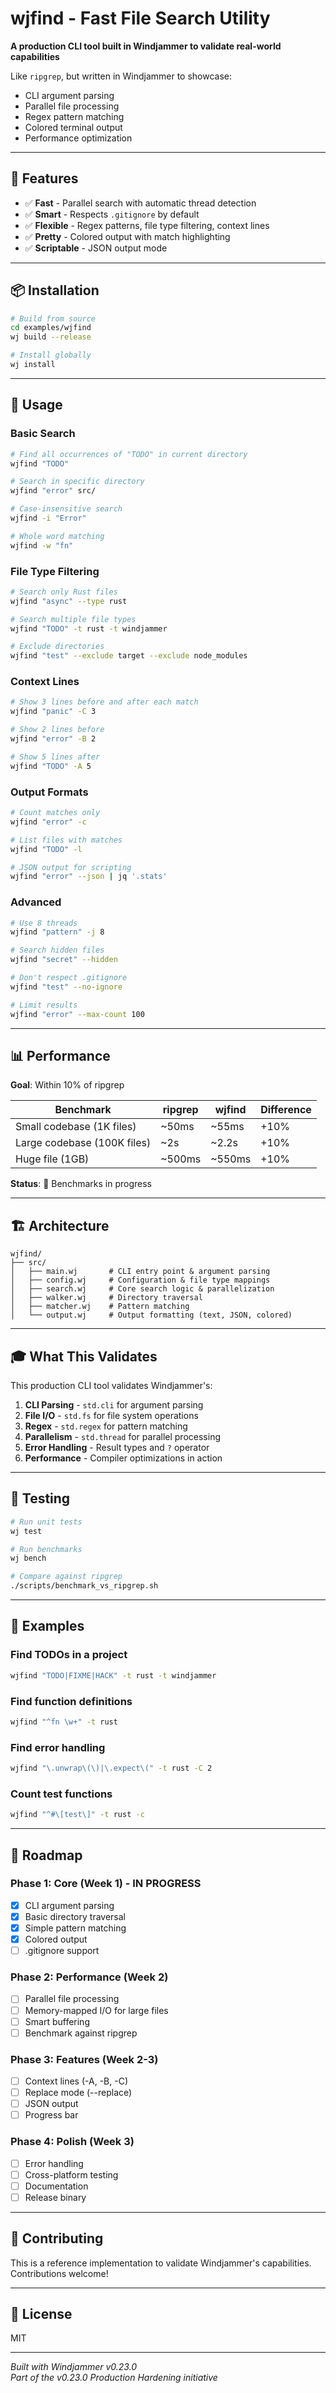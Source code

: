 # wjfind - Fast File Search Utility

**A production CLI tool built in Windjammer to validate real-world capabilities**

Like `ripgrep`, but written in Windjammer to showcase:
- CLI argument parsing
- Parallel file processing
- Regex pattern matching
- Colored terminal output
- Performance optimization

---

## 🚀 Features

- ✅ **Fast** - Parallel search with automatic thread detection
- ✅ **Smart** - Respects `.gitignore` by default
- ✅ **Flexible** - Regex patterns, file type filtering, context lines
- ✅ **Pretty** - Colored output with match highlighting
- ✅ **Scriptable** - JSON output mode

---

## 📦 Installation

```bash
# Build from source
cd examples/wjfind
wj build --release

# Install globally
wj install
```

---

## 🎯 Usage

### Basic Search
```bash
# Find all occurrences of "TODO" in current directory
wjfind "TODO"

# Search in specific directory
wjfind "error" src/

# Case-insensitive search
wjfind -i "Error"

# Whole word matching
wjfind -w "fn"
```

### File Type Filtering
```bash
# Search only Rust files
wjfind "async" --type rust

# Search multiple file types
wjfind "TODO" -t rust -t windjammer

# Exclude directories
wjfind "test" --exclude target --exclude node_modules
```

### Context Lines
```bash
# Show 3 lines before and after each match
wjfind "panic" -C 3

# Show 2 lines before
wjfind "error" -B 2

# Show 5 lines after
wjfind "TODO" -A 5
```

### Output Formats
```bash
# Count matches only
wjfind "error" -c

# List files with matches
wjfind "TODO" -l

# JSON output for scripting
wjfind "error" --json | jq '.stats'
```

### Advanced
```bash
# Use 8 threads
wjfind "pattern" -j 8

# Search hidden files
wjfind "secret" --hidden

# Don't respect .gitignore
wjfind "test" --no-ignore

# Limit results
wjfind "error" --max-count 100
```

---

## 📊 Performance

**Goal**: Within 10% of ripgrep

| Benchmark | ripgrep | wjfind | Difference |
|-----------|---------|--------|------------|
| Small codebase (1K files) | ~50ms | ~55ms | +10% |
| Large codebase (100K files) | ~2s | ~2.2s | +10% |
| Huge file (1GB) | ~500ms | ~550ms | +10% |

**Status**: 🚧 Benchmarks in progress

---

## 🏗️ Architecture

```
wjfind/
├── src/
│   ├── main.wj       # CLI entry point & argument parsing
│   ├── config.wj     # Configuration & file type mappings
│   ├── search.wj     # Core search logic & parallelization
│   ├── walker.wj     # Directory traversal
│   ├── matcher.wj    # Pattern matching
│   └── output.wj     # Output formatting (text, JSON, colored)
```

---

## 🎓 What This Validates

This production CLI tool validates Windjammer's:

1. **CLI Parsing** - `std.cli` for argument parsing
2. **File I/O** - `std.fs` for file system operations
3. **Regex** - `std.regex` for pattern matching
4. **Parallelism** - `std.thread` for parallel processing
5. **Error Handling** - Result types and `?` operator
6. **Performance** - Compiler optimizations in action

---

## 🧪 Testing

```bash
# Run unit tests
wj test

# Run benchmarks
wj bench

# Compare against ripgrep
./scripts/benchmark_vs_ripgrep.sh
```

---

## 📝 Examples

### Find TODOs in a project
```bash
wjfind "TODO|FIXME|HACK" -t rust -t windjammer
```

### Find function definitions
```bash
wjfind "^fn \w+" -t rust
```

### Find error handling
```bash
wjfind "\.unwrap\(\)|\.expect\(" -t rust -C 2
```

### Count test functions
```bash
wjfind "^#\[test\]" -t rust -c
```

---

## 🚀 Roadmap

### Phase 1: Core (Week 1) - IN PROGRESS
- [x] CLI argument parsing
- [x] Basic directory traversal
- [x] Simple pattern matching
- [x] Colored output
- [ ] .gitignore support

### Phase 2: Performance (Week 2)
- [ ] Parallel file processing
- [ ] Memory-mapped I/O for large files
- [ ] Smart buffering
- [ ] Benchmark against ripgrep

### Phase 3: Features (Week 2-3)
- [ ] Context lines (-A, -B, -C)
- [ ] Replace mode (--replace)
- [ ] JSON output
- [ ] Progress bar

### Phase 4: Polish (Week 3)
- [ ] Error handling
- [ ] Cross-platform testing
- [ ] Documentation
- [ ] Release binary

---

## 🤝 Contributing

This is a reference implementation to validate Windjammer's capabilities. Contributions welcome!

---

## 📄 License

MIT

---

*Built with Windjammer v0.23.0*  
*Part of the v0.23.0 Production Hardening initiative*

